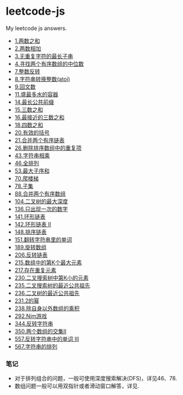 # leetcode-js
My leetcode js answers.

- [1.两数之和](./answer/1.Two%20Sum.js)
- [2.两数相加](./answer/2.Add%20Two%20Numbers.js)
- [3.无重复字符的最长子串](./answer/3.Longest%20Substring%20Without%20Repeating%20Characters.js)
- [4.寻找两个有序数组的中位数](./answer/4.Median%20of%20Two%20Sorted%20Arrays.js)
- [7.整数反转](./answer/7.Merge%20Two%20Sorted%20Lists.js)
- [8.字符串转换整数(atoi)](./answer/8.String%20to%20Integer%20(atoi).js)
- [9.回文数](./answer/9.Palindrome%20Number.js)
- [11.盛最多水的容器](./answer/11.Container%20With%20Most%20Water.js)
- [14.最长公共前缀](./answer/14.Longest%20Common%20Prefix.js)
- [15.三数之和](./answer/15.3Sum.js)
- [16.最接近的三数之和](./answer/16.3Sum%20Closest.js)
- [18.四数之和](./answer/18.4Sum.js)
- [20.有效的括号](./answer/20.Valid%20Parentheses.js)
- [21.合并两个有序链表](./answer/21.Reverse%20Integer.js)
- [26.删除排序数组中的重复项](./answer/26.Remove%20Duplicates%20from%20Sorted%20Array.js)
- [43.字符串相乘](./answer/43.Multiply%20Strings.js)
- [46.全排列](./answer/46.Permutations.js)
- [53.最大子序和](./answer/53.Maximum%20Subarray.js)
- [70.爬楼梯](./answer/70.Climbing%20Stairs.js)
- [78.子集](./answer/78.subsets.js)
- [88.合并两个有序数组](./answer/88.Merge%20Sorted%20Array.js)
- [104.二叉树的最大深度](./answer/104.Maximum%20Depth%20of%20Binary%20Tree.js)
- [136.只出现一次的数字](./answer/136.Single%20Number.js)
- [141.环形链表](./answer/141.Linked%20List%20Cycle.js)
- [142.环形链表 II](./answer/142.Linked%20List%20Cycle%20II.js)
- [148.排序链表](./answer/148.Sort%20List.js)
- [151.翻转字符串里的单词](./answer/151.Reverse%20Words%20in%20a%20String.js)
- [189.旋转数组](./answer/189.Rotate%20Array.js)
- [206.反转链表](./answer/206.Reverse%20Linked%20List.js)
- [215.数组中的第K个最大元素](./answer/215.Kth%20Largest%20Element%20in%20an%20Array.js)
- [217.存在重复元素](./answer/217.Contains%20Duplicate.js)
- [230.二叉搜索树中第K小的元素](./answer/230.Kth%20Smallest%20Element%20in%20a%20BST.js)
- [235.二叉搜索树的最近公共祖先](./answer/235.Lowest%20Common%20Ancestor%20of%20a%20Binary%20Search%20Tree.js)
- [236.二叉树的最近公共祖先]()
- [231.2的幂](./answer/231.Power%20of%20Two.js)
- [238.除自身以外数组的乘积](./answer/238.Product%20of%20Array%20Except%20Self.js)
- [292.Nim游戏](./answer/292.Nim%20Game.js)
- [344.反转字符串](./answer/344.Reverse%20String.js)
- [350.两个数组的交集II](./answer/350.Intersection%20of%20Two%20Arrays%20II.js)
- [557.反转字符串中的单词 III](./answer/557.Reverse%20Words%20in%20a%20String%20III.js)
- [567.字符串的排列](./answer/567.Permutation%20in%20String.js)


### 笔记

- 对于排列组合的问题，一般可使用深度搜索解决(DFS)，详见46、78.
- 数组问题一般可以用双指针或者滑动窗口解答，详见.